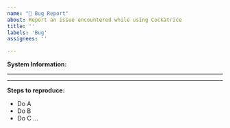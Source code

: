 ```yaml
---
name: "🐛 Bug Report"
about: Report an issue encountered while using Cockatrice
title: ''
labels: 'Bug'
assignees: ''

---
```


<!--                   READ THIS BEFORE POSTING
Go to "Help → View Debug Log" in Cockatrice and copy all information at the
top (above the separation line) below "System Information" in this ticket!
If you can't start Cockatrice to access these details, make
sure to post your OS and the file name of the setup binary instead. -->

**System Information:**


_______________________________________________________________________________________

<!-- Explain your issue in detail here! -->



_______________________________________________________________________________________

<!-- Describe the sequenze of actions needed to experience the bug -->

**Steps to reproduce:**
 - Do A
 - Do B
 - Do C ...
